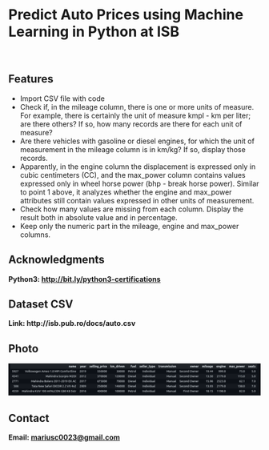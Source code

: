 <h1>Predict Auto Prices using Machine Learning in Python at ISB</h1>
<br>
<h2>Features</h2>
<ul>
  <li>Import CSV file with code</li>
  <li>Check if, in the mileage column, there is one or more units of measure. For example, there is certainly the unit of measure kmpl - km per liter; are there others? If so, how many records are there for each unit of measure?</li>
  <li>Are there vehicles with gasoline or diesel engines, for which the unit of measurement in the mileage column is in km/kg? If so, display those records.</li>
  <li>Apparently, in the engine column the displacement is expressed only in cubic centimeters (CC), and the max_power column contains values ​​expressed only in wheel horse power (bhp - break horse power). Similar to point 1 above, it analyzes whether the engine and max_power attributes still contain values ​​expressed in other units of measurement.</li>
  <li>Check how many values ​​are missing from each column. Display the result both in absolute value and in percentage.</li>
  <li>Keep only the numeric part in the mileage, engine and max_power columns.</li>
</ul>



<h2>Acknowledgments</h2>

<b> Python3: http://bit.ly/python3-certifications <b>
<br>

<h2>Dataset CSV</h2>
<b> Link: http://isb.pub.ro/docs/auto.csv
<br>

<h2>Photo</h2>
<img src="image.png">
<br>


<h2>Contact</h2>

<b> Email: mariusc0023@gmail.com </b>
